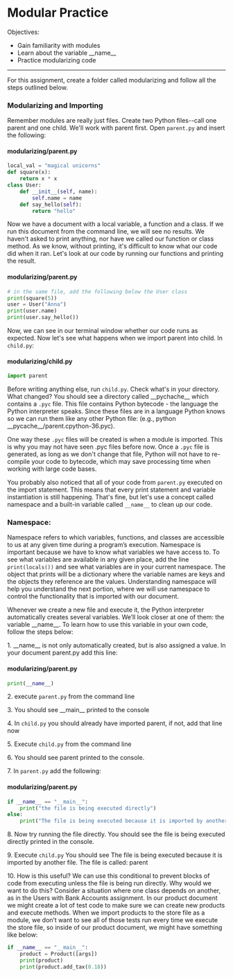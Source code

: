 <h1>Modular Practice</h1>

<p>Objectives:</p>
<ul>
    <li>Gain familiarity with modules</li>
    <li>Learn about the variable __name__</li>
    <li>Practice modularizing code</li>
</ul>

<hr>

<p>For this assignment, create a folder called modularizing and follow all the steps outlined below.</p>

<h3>Modularizing and Importing</h3>

<p>Remember modules are really just files. Create two Python files--call one parent and one child. We'll work with parent first. Open <code>parent.py</code> and insert the following:</p>

<h4>modularizing/parent.py</h4>

```python
local_val = "magical unicorns"
def square(x):
    return x * x
class User:
    def __init__(self, name):
        self.name = name
    def say_hello(self):
        return "hello"
```

<p>Now we have a document with a local variable, a function and a class. If we run this document from the command line, we will see no results. We haven't asked to print anything, nor have we called our function or class method. As we know, without printing, it's difficult to know what our code did when it ran. Let's look at our code by running our functions and printing the result.</p>

<h4>modularizing/parent.py</h4>

```python
# in the same file, add the following below the User class
print(square(5))
user = User("Anna")
print(user.name)
print(user.say_hello())
```

<p>Now, we can see in our terminal window whether our code runs as expected. Now let's see what happens when we import parent into child. In <code>child.py</code>:</p>

<h4>modularizing/child.py</h4>

```python
import parent
```

<p>Before writing anything else, run <code>child.py</code>. Check what's in your directory. What changed? You should see a directory called __pychache__ which contains a <code>.pyc</code> file. This file contains Python bytecode - the language the Python interpreter speaks. Since these files are in a language Python knows so we can run them like any other Python file: (e.g., python __pycache__/parent.cpython-36.pyc).</p>

<p>One way these <code>.pyc</code> files will be created is when a module is imported. This is why you may not have seen .pyc files before now. Once a <code>.pyc</code> file is generated, as long as we don't change that file, Python will not have to re-compile your code to bytecode, which may save processing time when working with large code bases.</p>

<p>You probably also noticed that all of your code from <code>parent.py</code> executed on the import statement. This means that every print statement and variable instantiation is still happening. That's fine, but let's use a concept called namespace and a built-in variable called <code>__name__</code> to clean up our code.</p>

<h3>Namespace:</h3>

<p>Namespace refers to which variables, functions, and classes are accessible to us at any given time during a program’s execution. Namespace is important because we have to know what variables we have access to. To see what variables are available in any given place, add the line <code>print(locals())</code> and see what variables are in your current namespace. The object that prints will be a dictionary where the variable names are keys and the objects they reference are the values. Understanding namespace will help you understand the next portion, where we will use namespace to control the functionality that is imported with our document.</p>

<p>Whenever we create a new file and execute it, the Python interpreter automatically creates several variables. We’ll look closer at one of them: the variable __name__. To learn how to use this variable in your own code, follow the steps below:</p>

<p>1. __name__ is not only automatically created, but is also assigned a value. In your document parent.py add this line:</p>
<h4>modularizing/parent.py</h4>

```python
print(__name__)
```
<p>2. execute <code>parent.py</code> from the command line</p>

<p>3. You should see __main__ printed to the console</p>
<p>4. In <code>child.py</code> you should already have imported parent, if not, add that line now</p>
<p>5. Execute <code>child.py</code> from the command line</p>
<p>6. You should see parent printed to the console.</p>
<p>7. In <code>parent.py</code> add the following:</p>
<h4>modularizing/parent.py</h4>

```python
if __name__ == "__main__":
    print("the file is being executed directly")
else:
    print("The file is being executed because it is imported by another file. The file is called: ", __name__)
```
<p>8. Now try running the file directly. You should see the file is being executed directly printed in the console.</p>
<p>9. Execute <code>child.py</code> You should see The file is being executed because it is imported by another file. The file is called: parent</p>

<p>10. How is this useful? We can use this conditional to prevent blocks of code from executing unless the file is being run directly. Why would we want to do this? Consider a situation where one class depends on another, as in the Users with Bank Accounts assignment. In our product document we might create a lot of test code to make sure we can create new products and execute methods. When we import products to the store file as a module, we don’t want to see all of those tests run every time we execute the store file, so inside of our product document, we might have something like below:</p>

```python
if __name__ == "__main__":
    product = Product([args])
    print(product)
    print(product.add_tax(0.18))
```